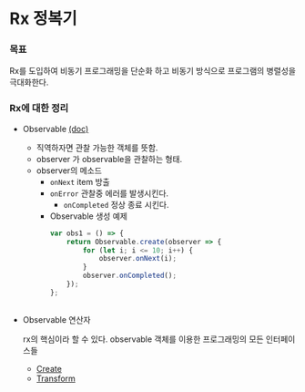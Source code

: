 # Rx 정복기

### 목표 ###
Rx를 도입하여 비동기 프로그래밍을 단순화 하고 비동기 방식으로 프로그램의 병렬성을 극대화한다.

### Rx에 대한 정리 ###

* Observable [(doc)](http://reactivex.io/documentation/observable.html)
  * 직역하자면 관찰 가능한 객체를 뜻함.
  * observer 가 observable을 관찰하는 형태.
  * observer의 메소드
    * `onNext`
      item 방출
    * `onError`
      관찰중 에러를 발생시킨다.
      * `onCompleted`
        정상 종료 시킨다.
    * Observable 생성 예제
      ```javascript
      var obs1 = () => {
          return Observable.create(observer => {
              for (let i; i <= 10; i++) {
                  observer.onNext(i);
              }
              observer.onCompleted();
          });
      };
          
      ```

* Observable 연산자

  rx의 핵심이라 할 수 있다. 
  observable 객체를 이용한 프로그래밍의 모든 인터페이스들

  * [Create](https://github.com/findcoo/learn-Rx/blob/master/src/CREATE.md)
  * [Transform](https://github.com/findcoo/learn-Rx/blob/master/src/TRANSFORM.md)
